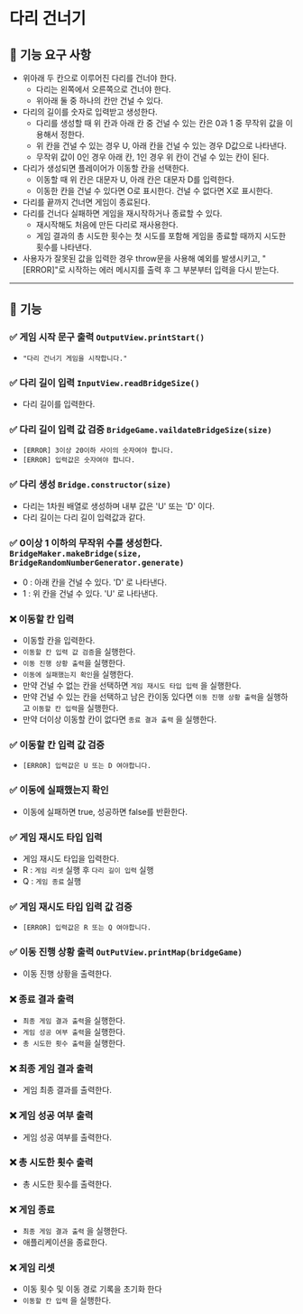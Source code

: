 # 다리 건너기

## 📜 기능 요구 사항

- 위아래 두 칸으로 이루어진 다리를 건너야 한다.
  - 다리는 왼쪽에서 오른쪽으로 건너야 한다.
  - 위아래 둘 중 하나의 칸만 건널 수 있다.
- 다리의 길이를 숫자로 입력받고 생성한다.
  - 다리를 생성할 때 위 칸과 아래 칸 중 건널 수 있는 칸은 0과 1 중 무작위 값을 이용해서 정한다.  
  - 위 칸을 건널 수 있는 경우 U, 아래 칸을 건널 수 있는 경우 D값으로 나타낸다.
  - 무작위 값이 0인 경우 아래 칸, 1인 경우 위 칸이 건널 수 있는 칸이 된다.
- 다리가 생성되면 플레이어가 이동할 칸을 선택한다.
  - 이동할 때 위 칸은 대문자 U, 아래 칸은 대문자 D를 입력한다.
  - 이동한 칸을 건널 수 있다면 O로 표시한다. 건널 수 없다면 X로 표시한다.
- 다리를 끝까지 건너면 게임이 종료된다.
- 다리를 건너다 실패하면 게임을 재시작하거나 종료할 수 있다.
  - 재시작해도 처음에 만든 다리로 재사용한다.
  - 게임 결과의 총 시도한 횟수는 첫 시도를 포함해 게임을 종료할 때까지 시도한 횟수를 나타낸다.
- 사용자가 잘못된 값을 입력한 경우 throw문을 사용해 예외를 발생시키고, "[ERROR]"로 시작하는 에러 메시지를 출력 후 그 부분부터 입력을 다시 받는다.

---
## 📜 기능
### ✅ 게임 시작 문구 출력 `OutputView.printStart()`
- `"다리 건너기 게임을 시작합니다."`
  
### ✅ 다리 길이 입력 `InputView.readBridgeSize()`
- 다리 길이를 입력한다.

### ✅ 다리 길이 입력 값 검증 `BridgeGame.vaildateBridgeSize(size)`
- `[ERROR] 3이상 20이하 사이의 숫자여야 합니다.`
- `[ERROR] 입력값은 숫자여야 합니다.`

### ✅ 다리 생성 `Bridge.constructor(size)`
- 다리는 1차원 배열로 생성하며 내부 값은 'U' 또는 'D' 이다.
- 다리 길이는 다리 길이 입력값과 같다.

### ✅ 0이상 1 이하의 무작위 수를 생성한다. `BridgeMaker.makeBridge(size, BridgeRandomNumberGenerator.generate)`
  - 0 : 아래 칸을 건널 수 있다. 'D' 로 나타낸다.
  - 1 : 위 칸을 건널 수 있다. 'U' 로 나타낸다.

### ❌ 이동할 칸 입력
- 이동할 칸을 입력한다.
- `이동할 칸 입력 값 검증`을 실행한다.
- `이동 진행 상황 출력`을 실행한다.
- `이동에 실패했는지 확인`을 실행한다.
- 만약 건널 수 없는 칸을 선택하면 `게임 재시도 타입 입력` 을 실행한다.
- 만약 건널 수 있는 칸을 선택하고 남은 칸이동 있다면 `이동 진행 상황 출력`을 실행하고 `이동할 칸 입력`을 실행한다.
- 만약 더이상 이동할 칸이 없다면 `종료 결과 출력` 을 실행한다.


### ✅ 이동할 칸 입력 값 검증
- `[ERROR] 입력값은 U 또는 D 여야합니다.`

### ✅ 이동에 실패했는지 확인
- 이동에 실패하면 true, 성공하면 false를 반환한다.

### ✅ 게임 재시도 타입 입력
- 게임 재시도 타입을 입력한다.
- R : `게임 리셋` 실행 후 `다리 길이 입력` 실행
- Q : `게임 종료` 실행

### ✅ 게임 재시도 타입 입력 값 검증
- `[ERROR] 입력값은 R 또는 Q 여야합니다.`

### ✅ 이동 진행 상황 출력 `OutPutView.printMap(bridgeGame)`
- 이동 진행 상황을 출력한다.

### ❌ 종료 결과 출력
- `최종 게임 결과 출력`을 실행한다.
- `게임 성공 여부 출력`을 실행한다.
- `총 시도한 횟수 출력`을 실행한다.

### ❌ 최종 게임 결과 출력
- 게임 최종 결과를 출력한다.

### ❌ 게임 성공 여부 출력
- 게임 성공 여부를 출력한다.

### ❌ 총 시도한 횟수 출력
- 총 시도한 횟수를 출력한다.

### ❌ 게임 종료
- `최종 게임 결과 출력` 을 실행한다.
- 애플리케이션을 종료한다.

### ❌ 게임 리셋
- 이동 횟수 및 이동 경로 기록을 초기화 한다
- `이동할 칸 입력` 을 실행한다.


